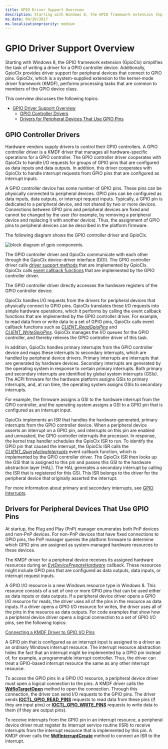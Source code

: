```yaml
---
title: GPIO Driver Support Overview
description: Starting with Windows 8, the GPIO framework extension (GpioClx) simplifies the task of writing a driver for a GPIO controller device.
ms.date: 04/20/2017
ms.localizationpriority: medium
---
```


# GPIO Driver Support Overview


Starting with Windows 8, the GPIO framework extension (GpioClx) simplifies the task of writing a driver for a GPIO controller device. Additionally, GpioClx provides driver support for peripheral devices that connect to GPIO pins. GpioClx, which is a system-supplied extension to the kernel-mode driver framework (KMDF), performs processing tasks that are common to members of the GPIO device class.

This overview discusses the following topics:

- [GPIO Driver Support Overview](#gpio-driver-support-overview)
    - [GPIO Controller Drivers](#gpio-controller-drivers)
    - [Drivers for Peripheral Devices That Use GPIO Pins](#drivers-for-peripheral-devices-that-use-gpio-pins)

## GPIO Controller Drivers


Hardware vendors supply drivers to control their GPIO controllers. A GPIO controller driver is a KMDF driver that manages all hardware-specific operations for a GPIO controller. The GPIO controller driver cooperates with GpioClx to handle I/O requests for groups of GPIO pins that are configured as data inputs and data outputs. In addition, this driver cooperates with GpioClx to handle interrupt requests from GPIO pins that are configured as interrupt inputs.

A GPIO controller device has some number of GPIO pins. These pins can be physically connected to peripheral devices. GPIO pins can be configured as data inputs, data outputs, or interrupt request inputs. Typically, a GPIO pin is dedicated to a peripheral device, and not shared by two or more devices. Connections between GPIO pins and peripheral devices are fixed and cannot be changed by the user (for example, by removing a peripheral device and replacing it with another device). Thus, the assignment of GPIO pins to peripheral devices can be described in the platform firmware.




The following diagram shows the GPIO controller driver and GpioClx.

![block diagram of gpio components.](images/gpiomodules.png)

The GPIO controller driver and GpioClx communicate with each other through the GpioClx device-driver interface (DDI). The GPIO controller driver calls [driver support methods](/previous-versions/hh439460(v=vs.85)) that are implemented by GpioClx. GpioClx calls [event callback functions](/previous-versions/hh439464(v=vs.85)) that are implemented by the GPIO controller driver.

The GPIO controller driver directly accesses the hardware registers of the GPIO controller device.

GpioClx handles I/O requests from the drivers for peripheral devices that physically connect to GPIO pins. GpioClx translates these I/O requests into simple hardware operations, which it performs by calling the event callback functions that are implemented by the GPIO controller driver. For example, to read data from or write data to a set of GPIO pins, GpioClx calls event callback functions such as [*CLIENT\_ReadGpioPins*](/windows-hardware/drivers/ddi/gpioclx/nc-gpioclx-gpio_client_read_pins) and [*CLIENT\_WriteGpioPins*](/windows-hardware/drivers/ddi/gpioclx/nc-gpioclx-gpio_client_write_pins). GpioClx manages the I/O queues for the GPIO controller, and thereby relieves the GPIO controller driver of this task.

In addition, GpioClx handles primary interrupts from the GPIO controller device and maps these interrupts to secondary interrupts, which are handled by peripheral device drivers. Primary interrupts are interrupts that are generated by hardware devices. Secondary interrupts are generated by the operating system in response to certain primary interrupts. Both primary and secondary interrupts are identified by global system interrupts (GSIs). The ACPI firmware for the hardware platform assigns GSIs to primary interrupts, and, at run time, the operating system assigns GSIs to secondary interrupts.

For example, the firmware assigns a GSI to the hardware interrupt from the GPIO controller, and the operating system assigns a GSI to a GPIO pin that is configured as an interrupt input.

GpioClx implements an ISR that handles the hardware-generated, primary interrupts from the GPIO controller device. When a peripheral device asserts an interrupt on a GPIO pin, and interrupts on this pin are enabled and unmasked, the GPIO controller interrupts the processor. In response, the kernel trap handler schedules the GpioClx ISR to run. To identify the GPIO pin that caused the interrupt, the GpioClx ISR calls the [*CLIENT\_QueryActiveInterrupts*](/windows-hardware/drivers/ddi/gpioclx/nc-gpioclx-gpio_client_query_active_interrupts) event callback function, which is implemented by the GPIO controller driver. The GpioClx ISR then looks up the GSI that is assigned to this pin and passes this GSI to the hardware abstraction layer (HAL). The HAL generates a secondary interrupt by calling the ISR that is registered for this GSI. This ISR belongs to the driver for the peripheral device that originally asserted the interrupt.

For more information about primary and secondary interrupts, see [GPIO Interrupts](./gpio-interrupts.md).

## Drivers for Peripheral Devices That Use GPIO Pins


At startup, the Plug and Play (PnP) manager enumerates both PnP devices and non-PnP devices. For non-PnP devices that have fixed connections to GPIO pins, the PnP manager queries the platform firmware to determine which GPIO pins are assigned as system-managed hardware resources to these devices.

The KMDF driver for a peripheral device receives its assigned hardware resources during an [*EvtDevicePrepareHardware*](/windows-hardware/drivers/ddi/wdfdevice/nc-wdfdevice-evt_wdf_device_prepare_hardware) callback. These resources might include GPIO pins that are configured as data outputs, data inputs, or interrupt request inputs.

A GPIO I/O resource is a new Windows resource type in Windows 8. This resource consists of a set of one or more GPIO pins that can be used either as data inputs or data outputs. If a peripheral device driver opens a GPIO I/O resource for reads, the driver uses all of the pins in the resource as data inputs. If a driver opens a GPIO I/O resource for writes, the driver uses all of the pins in the resource as data outputs. For code examples that show how a peripheral device driver opens a logical connection to a set of GPIO I/O pins, see the following topics:

[Connecting a KMDF Driver to GPIO I/O Pins](./connecting-a-kmdf-driver-to-gpio-i-o-pins.md)

A GPIO pin that is configured as an interrupt input is assigned to a driver as an ordinary Windows interrupt resource. The interrupt resource abstraction hides the fact that an interrupt might be implemented by a GPIO pin instead of, for example, a programmable interrupt controller. Thus, the driver can treat a GPIO-based interrupt resource the same as any other interrupt resource.

To access the GPIO pins in a GPIO I/O resource, a peripheral device driver must open a logical connection to the pins. A KMDF driver calls the [**WdfIoTargetOpen**](/windows-hardware/drivers/ddi/wdfiotarget/nf-wdfiotarget-wdfiotargetopen) method to open the connection. Through this connection, the driver can send I/O requests to the GPIO pins. The driver sends [**IOCTL\_GPIO\_READ\_PINS**](/windows-hardware/drivers/ddi/gpio/ni-gpio-ioctl_gpio_read_pins) requests to read data from these pins (if they are input pins) or [**IOCTL\_GPIO\_WRITE\_PINS**](/windows-hardware/drivers/ddi/gpio/ni-gpio-ioctl_gpio_write_pins) requests to write data to them (if they are output pins).

To receive interrupts from the GPIO pin in an interrupt resource, a peripheral device driver must register its interrupt service routine (ISR) to receive interrupts from the interrupt resource that is implemented by this pin. A KMDF driver calls the [**WdfInterruptCreate**](/windows-hardware/drivers/ddi/wdfinterrupt/nf-wdfinterrupt-wdfinterruptcreate) method to connect an ISR to the interrupt. 

 

